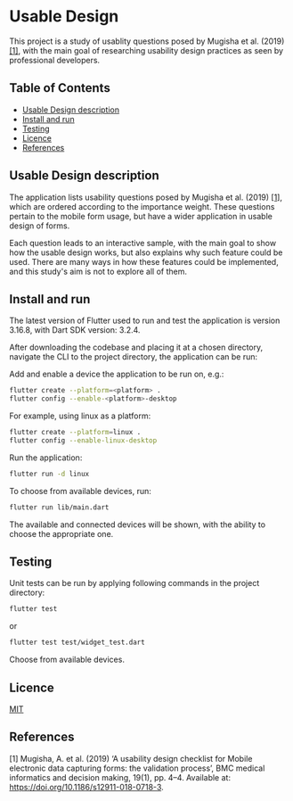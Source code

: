 # Usable Design

This project is a study of usablity questions posed by Mugisha et al. (2019) [[1]](#1), with the main goal of researching usability design practices as seen by professional developers.

## Table of Contents

- [Usable Design description](#usable-design-description)
- [Install and run](#install-and-run)
- [Testing](#testing)
- [Licence](#licence)
- [References](#references)

## Usable Design description

The application lists usability questions posed by Mugisha et al. (2019) [[1]](#1), which are ordered according to the importance weight. These questions pertain to the mobile form usage, but have a wider application in usable design of forms.

Each question leads to an interactive sample, with the main goal to show how the usable design works, but also explains why such feature could be used. There are many ways in how these features could be implemented, and this study's aim is not to explore all of them.

## Install and run

The latest version of Flutter used to run and test the application is version 3.16.8, with Dart SDK version: 3.2.4.

After downloading the codebase and placing it at a chosen directory, navigate the CLI to the project directory, the application can be run:

Add and enable a device the application to be run on, e.g.:

```bash
flutter create --platform=<platform> .
flutter config --enable-<platform>-desktop
```

For example, using linux as a platform:

```bash
flutter create --platform=linux .
flutter config --enable-linux-desktop
```

Run the application:

```bash
flutter run -d linux
```

To choose from available devices, run:

```bash
flutter run lib/main.dart
```

The available and connected devices will be shown, with the ability to choose the appropriate one.

## Testing

Unit tests can be run by applying following commands in the project directory:

```bash
flutter test
```

or

```bash
flutter test test/widget_test.dart
```

Choose from available devices.

## Licence

[MIT](https://choosealicense.com/licenses/mit/)

## References

<a id="1">[1]</a> Mugisha, A. et al. (2019) ‘A usability design checklist for Mobile electronic data capturing forms: the validation process’, BMC medical informatics and decision making, 19(1), pp. 4–4. Available at: https://doi.org/10.1186/s12911-018-0718-3.
